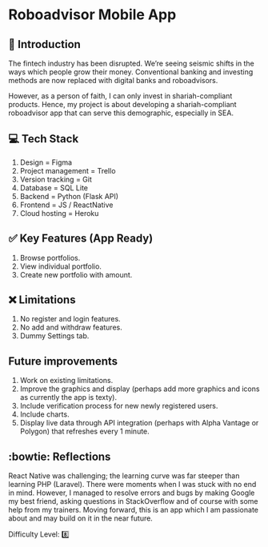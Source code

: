 # Roboadvisor Mobile App

## :book: Introduction

The fintech industry has been disrupted. We’re seeing seismic shifts in the ways which people grow their money. Conventional banking and investing methods are now replaced with digital banks and roboadvisors.

However, as a person of faith, I can only invest in shariah-compliant products. Hence, my project is about developing a shariah-compliant roboadvisor app that can serve this demographic, especially in SEA.

## :computer: Tech Stack

1. Design = Figma
2. Project management = Trello
3. Version tracking = Git
4. Database = SQL Lite
5. Backend = Python (Flask API)
6. Frontend = JS / ReactNative
7. Cloud hosting = Heroku

## :white_check_mark: Key Features (App Ready)

1. Browse portfolios.
2. View individual portfolio.
3. Create new portfolio with amount.
  
## :x: Limitations

1. No register and login features.
2. No add and withdraw features.
3. Dummy Settings tab.
	
## Future improvements

1. Work on existing limitations.
2. Improve the graphics and display (perhaps add more graphics and icons as currently the app is texty).
3. Include verification process for new newly registered users.
4. Include charts.
5. Display live data through API integration (perhaps with Alpha Vantage or Polygon) that refreshes every 1 minute.

## :bowtie: Reflections

React Native was challenging; the learning curve was far steeper than learning PHP (Laravel). There were moments when I was stuck with no end in mind. However, I managed to resolve errors and bugs by making Google my best friend, asking questions in StackOverflow and of course with some help from my trainers. Moving forward, this is an app which I am passionate about and may build on it in the near future.

Difficulty Level: :eight:
